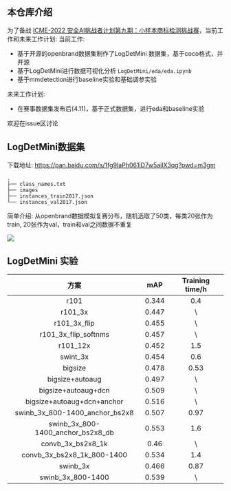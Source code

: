 ## 本仓库介绍
为了备战 [ICME-2022 安全AI挑战者计划第九期：小样本商标检测挑战赛](https://tianchi.aliyun.com/competition/entrance/531948/introduction)，当前工作和未来工作计划:
当前工作:

* 基于开源的openbrand数据集制作了LogDetMini 数据集，基于coco格式，并开源
* 基于LogDetMini进行数据可视化分析 `LogDetMini/eda/eda.ipynb`
* 基于mmdetection进行baseline实验和基础调参实验

未来工作计划:
* 在赛事数据集发布后(4.11)，基于正式数据集，进行eda和baseline实验 

欢迎在issue区讨论


## LogDetMini数据集
下载地址: https://pan.baidu.com/s/1fg9IaPh061iD7w5aiIX3qg?pwd=m3gm
```
.
├── class_names.txt
├── images
├── instances_train2017.json
└── instances_val2017.json

```
简单介绍: 从openbrand数据模拟复赛分布，随机选取了50类，每类20张作为train, 20张作为val，train和val之间数据不重复

![](https://tva1.sinaimg.cn/large/e6c9d24egy1h0td1awfjyj20u00ur0yy.jpg)

## LogDetMini 实验

|         方案         |  mAP  | Training time/h |
| :------------------: | :---: | :-------------: |
|         r101         | 0.344 |       0.4       |
|       r101_3x        | 0.447 |        \        |
|     r101_3x_flip     | 0.455 |        \        |
| r101_3x_flip_softnms | 0.457 |        \        |
|       r101_12x       | 0.452 |       1.5       |
|       swint_3x       | 0.454 |       0.6       |
|       bigsize       | 0.478 |       0.53       |
|       bigsize+autoaug       | 0.497 |       \       |
|       bigsize+autoaug+dcn       | 0.509 |       \       |
|       bigsize+autoaug+dcn+anchor       | 0.516 |       \       |
| swinb_3x_800-1400_anchor_bs2x8 | 0.507| 0.97 | 
| swinb_3x_800-1400_anchor_bs2x8_db| 0.553| 1.6 | 
| convb_3x_bs2x8_1k| 0.46 | \ |
|convb_3x_bs2x8_1k_800-1400 | 0.534 | 1.4|
|swinb_3x | 0.466 | 0.87|
| swinb_3x_800-1400 | 0.539 | \ |
